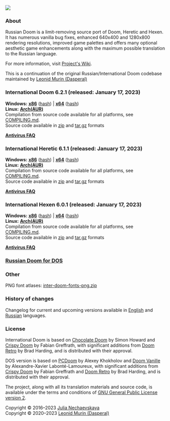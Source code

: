 ![](https://raw.githubusercontent.com/Russian-Doom/rd-resources/master/Logo%20Horisontal.png)

### About

Russian Doom is a limit-removing source port of Doom, Heretic and Hexen.
It has numerous vanilla bug fixes, enhanced 640x400 and 1280x800 rendering resolutions,
improved game palettes and offers many optional aesthetic game enhancements
along with the maximum possible translation to the Russian language.

For more information, visit [Project's Wiki](https://github.com/Russian-Doom/russian-doom/wiki).

This is a continuation of the original Russian/International Doom codebase
maintained by [Leonid Murin (Dasperal)](https://github.com/Dasperal)

### International Doom 6.2.1 (released: January 17, 2023)

**Windows:**
[**x86**](https://github.com/Russian-Doom/russian-doom/releases/download/6.2.1/inter-doom-6.2.1-windows-x86.zip)
([hash](https://github.com/Russian-Doom/russian-doom/releases/download/6.2.1/inter-doom-6.2.1-windows-x86.zip.sha256))
|
[**x64**](https://github.com/Russian-Doom/russian-doom/releases/download/6.2.1/inter-doom-6.2.1-windows-x64.zip)
([hash](https://github.com/Russian-Doom/russian-doom/releases/download/6.2.1/inter-doom-6.2.1-windows-x64.zip.sha256))  
**Linux:**
[**Arch(AUR)**](https://aur.archlinux.org/packages/inter-doom)  
Compilation from source code available for all platforms,
see [COMPILING.md](COMPILING.md).  
Source code available in [zip](https://github.com/Russian-Doom/russian-doom/archive/refs/tags/6.2.1.zip)
and [tar.gz](https://github.com/Russian-Doom/russian-doom/archive/refs/tags/6.2.1.tar.gz) formats

[**Antivirus FAQ**](https://github.com/Russian-Doom/russian-doom/wiki/Antivirus-FAQ)

### International Heretic 6.1.1 (released: January 17, 2023)

**Windows:**
[**x86**](https://github.com/Russian-Doom/russian-doom/releases/download/heretic-6.1.1/inter-heretic-6.1.1-windows-x86.zip)
([hash](https://github.com/Russian-Doom/russian-doom/releases/download/heretic-6.1.1/inter-heretic-6.1.1-windows-x86.zip.sha256))
|
[**x64**](https://github.com/Russian-Doom/russian-doom/releases/download/heretic-6.1.1/inter-heretic-6.1.1-windows-x64.zip)
([hash](https://github.com/Russian-Doom/russian-doom/releases/download/heretic-6.1.1/inter-heretic-6.1.1-windows-x64.zip.sha256))  
**Linux:**
[**Arch(AUR)**](https://aur.archlinux.org/packages/inter-heretic)  
Compilation from source code available for all platforms,
see [COMPILING.md](COMPILING.md).  
Source code available in [zip](https://github.com/Russian-Doom/russian-doom/archive/refs/tags/heretic-6.1.1.zip)
and [tar.gz](https://github.com/Russian-Doom/russian-doom/archive/refs/tags/heretic-6.1.1.tar.gz) formats

[**Antivirus FAQ**](https://github.com/Russian-Doom/russian-doom/wiki/Antivirus-FAQ)

### International Hexen 6.0.1 (released: January 17, 2023)

**Windows:**
[**x86**](https://github.com/Russian-Doom/russian-doom/releases/download/hexen-6.0.1/inter-hexen-6.0.1-windows-x86.zip)
([hash](https://github.com/Russian-Doom/russian-doom/releases/download/hexen-6.0.1/inter-hexen-6.0.1-windows-x86.zip.sha256))
|
[**x64**](https://github.com/Russian-Doom/russian-doom/releases/download/hexen-6.0.1/inter-hexen-6.0.1-windows-x64.zip)
([hash](https://github.com/Russian-Doom/russian-doom/releases/download/hexen-6.0.1/inter-hexen-6.0.1-windows-x64.zip.sha256))  
**Linux:**
[**Arch(AUR)**](https://aur.archlinux.org/packages/inter-hexen)  
Compilation from source code available for all platforms,
see [COMPILING.md](COMPILING.md).  
Source code available in [zip](https://github.com/Russian-Doom/russian-doom/archive/refs/tags/hexen-6.0.1.zip)
and [tar.gz](https://github.com/Russian-Doom/russian-doom/archive/refs/tags/hexen-6.0.1.tar.gz) formats

[**Antivirus FAQ**](https://github.com/Russian-Doom/russian-doom/wiki/Antivirus-FAQ)

### [Russian Doom for DOS](https://github.com/Russian-Doom/russian-doom-dos)

### Other

PNG font atlases: [inter-doom-fonts-png.zip](https://jnechaevsky.github.io/inter-doom/files/inter-doom-fonts-png.zip)

### History of changes

Changelog for current and upcoming versions available
in [English](https://github.com/Russian-Doom/russian-doom/wiki/Changelog)
and [Russian](https://github.com/Russian-Doom/russian-doom/wiki/Changelog-(Rus)) languages.

### License

International Doom is based on [Chocolate Doom](https://www.chocolate-doom.org) by Simon Howard
and [Crispy Doom](http://fabiangreffrath.github.io/crispy-doom) by Fabian Greffrath,
with significant additions from [Doom Retro](http://doomretro.com) by Brad Harding,
and is distributed with their approval.

DOS version is based on [PCDoom](https://github.com/nukeykt/PCDoom-v2) by Alexey Khokholov
and [Doom Vanille](https://github.com/AXDOOMER/doom-vanille) by Alexandre-Xavier Labonté-Lamoureux,
with significant additions from [Crispy Doom](http://fabiangreffrath.github.io/crispy-doom) by Fabian Greffrath
and [Doom Retro](http://doomretro.com) by Brad Harding, and is distributed with their approval.

The project, along with all its translation materials and source code,
is available under the terms and conditions of
[GNU General Public License version 2](https://www.gnu.org/licenses/old-licenses/gpl-2.0.html).

Copyright &copy; 2016&ndash;2023 [Julia Nechaevskaya](https://jnechaevsky.github.io/author.html)  
Copyright &copy; 2020&ndash;2023 [Leonid Murin (Dasperal)](https://github.com/Dasperal)
